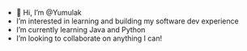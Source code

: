 - 👋 Hi, I’m @Yumulak
-  I’m interested in learning and building my software dev experience 
-  I’m currently learning Java and Python
-  I’m looking to collaborate on anything I can!

